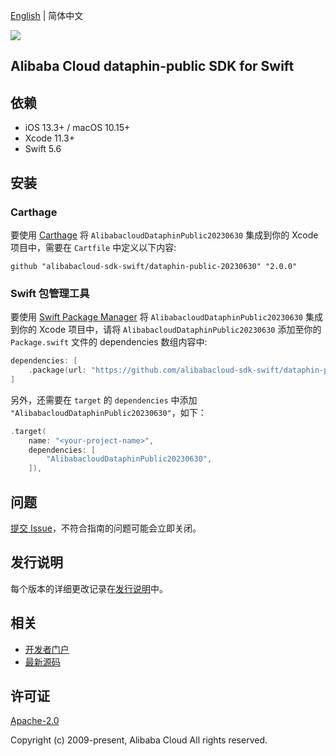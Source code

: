 [English](README.md) | 简体中文

![](https://aliyunsdk-pages.alicdn.com/icons/AlibabaCloud.svg)

## Alibaba Cloud dataphin-public SDK for Swift

## 依赖

- iOS 13.3+ / macOS 10.15+
- Xcode 11.3+
- Swift 5.6

## 安装

### Carthage

要使用 [Carthage](https://github.com/Carthage/Carthage) 将 `AlibabacloudDataphinPublic20230630` 集成到你的 Xcode 项目中，需要在 `Cartfile` 中定义以下内容:

```ogdl
github "alibabacloud-sdk-swift/dataphin-public-20230630" "2.0.0"
```

### Swift 包管理工具

要使用 [Swift Package Manager](https://swift.org/package-manager/) 将 `AlibabacloudDataphinPublic20230630` 集成到你的 Xcode 项目中，请将 `AlibabacloudDataphinPublic20230630` 添加至你的 `Package.swift` 文件的 dependencies 数组内容中:

```swift
dependencies: [
    .package(url: "https://github.com/alibabacloud-sdk-swift/dataphin-public-20230630.git", from: "2.0.0")
]
```

另外，还需要在 `target` 的 `dependencies` 中添加 `"AlibabacloudDataphinPublic20230630"`，如下：

```swift
.target(
    name: "<your-project-name>",
    dependencies: [
        "AlibabacloudDataphinPublic20230630",
    ]),
```

## 问题

[提交 Issue](https://github.com/alibabacloud-sdk-swift/dataphin-public-20230630/issues/new)，不符合指南的问题可能会立即关闭。

## 发行说明

每个版本的详细更改记录在[发行说明](./ChangeLog.txt)中。

## 相关

* [开发者门户](https://next.api.aliyun.com/home)
* [最新源码](https://github.com/alibabacloud-sdk-swift/dataphin-public-20230630)

## 许可证

[Apache-2.0](http://www.apache.org/licenses/LICENSE-2.0)

Copyright (c) 2009-present, Alibaba Cloud All rights reserved.
